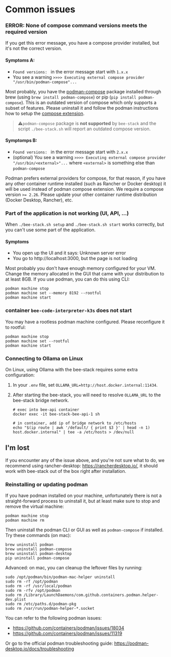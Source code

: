 # Common issues

### ERROR: None of compose command versions meets the required version

If you get this error message, you have a compose provider installed, but it's not the correct version.

#### Symptoms A:

- `Found versions: ` in the error message start with `1.x.x`
- You see a warning `>>>> Executing external compose provider "/usr/bin/podman-compose"...`

Most probably, you have the [podman-compose](https://github.com/containers/podman-compose) package installed through
brew (using `brew install podman-compose`) or pip (`pip install podman-compose`).
This is an outdated version of compose which only supports a subset of features. Please uninstall it and follow
the podman instructions how to setup the [compose extension](https://podman-desktop.io/docs/compose/setting-up-compose).

> ⚠️`podman-compose` package is **not supported** by `bee-stack` and the script `./bee-stack.sh` will
> report an outdated compose version.

#### Symptomps B:

- `Found versions: ` in the error message start with `2.x.x`
- (optional) You see a warning `>>>> Executing external compose provider "/usr/bin/<external>"...` where `<external>` is
  something else than `podman-compose`

Podman prefers external providers for compose, for that reason, if you have any other container runtime
installed (such as Rancher or Docker desktop) it will be used instead of podman compose extension. We require
a compose version `>= 2.26`. Please update your other container runtime distribution (Docker Desktop, Rancher), etc.

### Part of the application is not working (UI, API, ...)

When `./bee-stack.sh setup` and `./bee-stack.sh start` works correctly,
but you can't use some part of the application.

#### Symptoms

- You open up the UI and it says: Unknown server error
- You go to http://localhost:3000, but the page is not loading

Most probably you don't have enough memory configured for your VM. Change the memory allocated in the GUI that came
with your distribution to at least 8GB. If you use podman, you can do this using CLI:

```shell
podman machine stop
podman machine set --memory 8192 --rootful
podman machine start
```

### container `bee-code-interpreter-k3s` does not start

You may have a rootless podman machine configured. Please reconfigure it to rootful:

```shell
podman machine stop
podman machine set --rootful
podman machine start
```

### Connecting to Ollama on Linux

On Linux, using Ollama with the bee-stack requires some extra configuration:

1. In your `.env` file, set `OLLAMA_URL=http://host.docker.internal:11434`.

2. After starting the bee-stack, you will need to resolve `OLLAMA_URL` to the bee-stack bridge network.

   ```
   # exec into bee-api container
   docker exec -it bee-stack-bee-api-1 sh

   # in container, add ip of bridge network to /etc/hosts
   echo "$(ip route | awk '/default/ { print $3 }' | head -n 1)      host.docker.internal" | tee -a /etc/hosts > /dev/null
   ```


## I'm lost

If you encounter any of the issue above, and you're not sure what to do, we recommend using rancher-desktop:
https://rancherdesktop.io/, it should work with bee-stack out of the box right after installation.

### Reinstalling or updating podman

If you have podman installed on your machine, unfortunately there is not a straight-forward process
to uninstall it, but at least make sure to stop and remove the virtual machine:

```shell
podman machine stop
podman machine rm
```

Then uninstall the podman CLI or GUI as well as `podman-compose` if installed.
Try these commands (on mac):

```shell
brew uninstall podman
brew uninstall podman-compose
brew uninstall podman-desktop
pip uninstall podman-compose
```

Advanced: on mac, you can cleanup the leftover files by running:

```
sudo /opt/podman/bin/podman-mac-helper uninstall
sudo rm -rf /opt/podman
sudo rm -rf /usr/local/podman
sudo rm -rfv /opt/podman
sudo rm /Library/LaunchDaemons/com.github.containers.podman.helper-dev.plist
sudo rm /etc/paths.d/podman-pkg
sudo rm /var/run/podman-helper-*.socket
```

You can refer to the following podman issues:

- https://github.com/containers/podman/issues/18034
- https://github.com/containers/podman/issues/11319

Or go to the official podman troubleshooting guide:
https://podman-desktop.io/docs/troubleshooting

